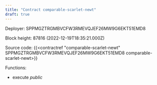 ```yaml
---
title: "Contract comparable-scarlet-newt"
draft: true
---
```

Deployer: SPPMGZTRGMBVCFW3RMEVQJEF26MW9G6EKT51EMD8


 



Block height: 87816 (2022-12-19T18:35:21.000Z)

Source code: {{<contractref "comparable-scarlet-newt" SPPMGZTRGMBVCFW3RMEVQJEF26MW9G6EKT51EMD8 comparable-scarlet-newt>}}

Functions:

* execute _public_
